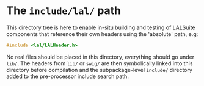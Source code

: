 # The `include/lal/` path

This directory tree is here to enable in-situ building and testing
of LALSuite components that reference their own headers using the
'absolute' path, e.g:

```c
#include <lal/LALHeader.h>
```

No real files should be placed in this directory,
everything should go under `lib/`.
The headers from `lib/` or `swig/` are then symbolically linked
into this directory before compilation and the subpackage-level `include/`
directory added to the pre-processor include search path.
